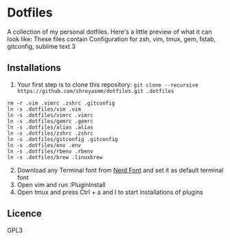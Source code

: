 # Dotfiles
A collection of my personal dotfiles. Here's a little preview of what it can look like:
These files contain Configuration for zsh, vim, tmux, gem, fstab, gitconfig, sublime text 3

## Installations
1. Your first step is to clone this repository:
````git clone --recursive https://github.com/shreyasmm/dotfiles.git .dotfiles````

````
rm -r .vim .vimrc .zshrc .gitconfig
ln -s .dotfiles/vim .vim
ln -s .dotfiles/vimrc .vimrc
ln -s .dotfiles/gemrc .gemrc
ln -s .dotfiles/alias .alias
ln -s .dotfiles/zshrc .zshrc
ln -s .dotfiles/gitconfig .gitconfig
ln -s .dotfiles/env .env
ln -s .dotfiles/rbenv .rbenv
ln -s .dotfiles/brew .linuxbrew 
````
2. Download any Terminal font from [Nerd Font](https://github.com/ryanoasis/nerd-fonts) and set it as default terminal font
3. Open vim and run :PluginInstall
4. Open tmux and press Ctrl + a and I to start installations of plugins

## Licence
GPL3
